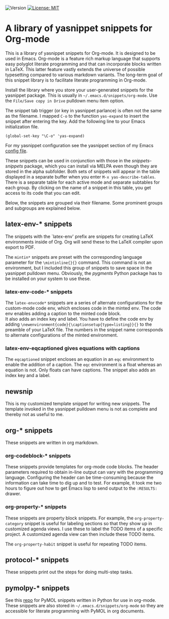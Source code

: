 ![Version](https://img.shields.io/static/v1?label=snippet-org-mode&message=0.1&color=brightcolor)
[![License: MIT](https://img.shields.io/badge/License-MIT-blue.svg)](https://opensource.org/licenses/MIT)


# A library of yasnippet snippets for Org-mode

This is a library of yasnippet snippets for Org-mode.
It is designed to be used in Emacs.
Org-mode is a feature rich markup language that supports easy polyglot literate programming and that can incorporate blocks written in LaTeX.
This latter feature vastly extends the universe of possible typesetting compared to various markdown variants.
The long-term goal of this snippet library is to facilitate literate programming in Org-mode.

Install the library where you store your user-generated snippets for the yasnippet package. 
This is usually in `~/.emacs.d/snippets/org-mode`. 
Use the `File/Save copy in Drive` pulldown menu item option. 

The snippet tab trigger (or key in yasnippet parlance) is often not the same as the filename.
I mapped `C-o` to the function `yas-expand` to insert the snippet after entering the key.
Add the following line to your Emacs initialization file.

```elisp
(global-set-key "\C-o" 'yas-expand)
```

For my yasnippet configuration see the yasnippet section of my Emacs [config file](https://github.com/MooersLab/configorg/blob/main/config.org).

These snippets can be used in conjunction with those in the *snippets-snippets* package, which you can install via MELPA even though they are stored in the alpha subfolder.
Both sets of snippets will appear in the table displayed in a separate buffer when you enter `M-x yas-describe-tables`.
There is a separate table for each active mode and separate subtables for each group.
By clicking on the name of a snippet in this table, you get access to its code that you can edit.

Below, the snippets are grouped via their filename.
Some prominent groups and subgroups are explained below.

## latex-env-* snippets

The snippets with the `latex-env' prefix are snippets for creating LaTeX environments inside of Org. 
Org will send these to the LaTeX compiler upon export to PDF.

The `mintin*` snippets are preset with the corresponding language parameter for the `\mintinline{}{}` command. 
This command is not an environment, but I included this group of snippets to save space in the yasnippet pulldown menu. 
Obviously, the *pygments* Python package has to be installed on your system to use these.

### latex-env-code-* snippets

The `latex-envcode*` snippets are a series of alternate configurations for the custom-mode code env, which encloses code in the minted env. 
The code env enables adding a caption to the minted code block.  
It also adds an index key and label. 
You have to define the code env by adding `\newenvironment{code}{\captionsetup{type=listing}}{}` to the preamble of your LaTeX file. 
The numbers in the snippet name corresponds to alternate configurations of the minted environment.

### latex-env-eqcaptioned gives equations with captions

The `eqcaptioned` snippet encloses an equation in an `eqc` environment to enable the addition of a caption.
The `eqc` environment is a float whereas an equation is not.
Only floats can have captions.
The snippet also adds an index key and a label.

## newsnip

This is my customized template snippet for writing new snippets.
The template invoked in the yasnippet pulldown menu is not as complete and thereby not as useful to me.

## org-* snippets

These snippets are written in org markdown.

### org-codeblock-* snippets

These snippets provide templates for org-mode code blocks.
The header parameters required to obtain in-line output can vary with the programming language.
Configuring the header can be time-consuming because the information can take time to dig up and to test.
For example, it took me two hours to figure out how to get Emacs lisp to send output to the `:RESULTS:` drawer. 


### org-property-* snippets

These snippets are property block snippets.
For example, the `org-property-category` snippet is useful for labeling sections so that they show up in customized agenda views.
I use these to label the TODO items of a specific project. 
A customized agenda view can then include these TODO items.

The `org-property-habit` snippet is useful for repeating TODO items.

## protocol-* snippets

These snippets print out the steps for doing multi-step tasks.

## pymolpy-* snippets

See this [repo](https://github.com/MooersLab/orgpymolpysnips) for PyMOL snippets written in Python for use in org-mode.
These snippets are also stored in `~/.emacs.d/snippets/org-mode` so they are accessible for literate programming with PyMOL in org documents.


